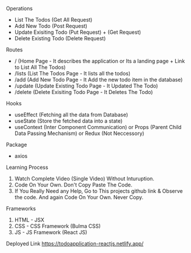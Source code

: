 Operations

- List The Todos (Get All Request)
- Add New Todo (Post Request)
- Update Exisiting Todo (Put Request) + (Get Request)
- Delete Existing Todo (Delete Request)

Routes

- / (Home Page - It describes the application or Its a landing page + Link to List All The Todos)
- /lists (List The Todos Page - It lists all the todos)
- /add (Add New Todo Page - It Add the new todo item in the database)
- /update (Update Existing Todo Page - It Updated The Todo)
- /delete (Delete Exisiting Todo Page - It Deletes The Todo)

Hooks

- useEffect (Fetching all the data from Database)
- useState (Store the fetched data into a state)
- useContext (Inter Component Communication) or Props (Parent Child Data Passing Mechanism) or Redux (Not Neccessory)

Package 

- axios

Learning Process

1) Watch Complete Video (Single Video) Without Inturuption.
2) Code On Your Own. Don't Copy Paste The Code.
3) If You Really Need any Help, Go to This projects github link & Observe the code. And again Code On Your Own. Never Copy.

Frameworks

1) HTML - JSX
2) CSS - CSS Framework (Bulma CSS)
3) JS - JS Framework (React JS)

Deployed Link
https://todoapplication-reactjs.netlify.app/
